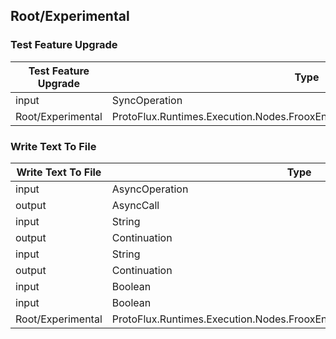 <!-----------------------------------------------------------------------+
 ! This file has been generated using a script. Do not edit it manually. !
 ! Edit the individual node pages instead.                               !
 +----------------------------------------------------------------------->

## Root/Experimental

### Test Feature Upgrade

<!-- ProtofluxNode:start -->
| Test Feature Upgrade | Type | Label |
| --- | ---- | ----- |
| input | SyncOperation | * |
| Root/Experimental | ProtoFlux.Runtimes.Execution.Nodes.FrooxEngine.Debugging.TestFeatureUpgrade |  |
<!-- ProtofluxNode:end -->


### Write Text To File

<!-- ProtofluxNode:start -->
| Write Text To File | Type | Label |
| --- | ---- | ----- |
| input | AsyncOperation | * |
| output | AsyncCall | OnWriteStarted |
| input | String | String |
| output | Continuation | OnWriteFinished |
| input | String | FilePath |
| output | Continuation | OnWriteFail |
| input | Boolean | Append |
| input | Boolean | NewLine |
| Root/Experimental | ProtoFlux.Runtimes.Execution.Nodes.FrooxEngine.Experimental.WriteTextToFile |  |
<!-- ProtofluxNode:end -->


